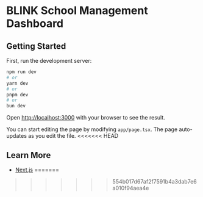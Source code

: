 # BLINK School Management Dashboard

## Getting Started

First, run the development server:

```bash
npm run dev
# or
yarn dev
# or
pnpm dev
# or
bun dev
```

Open [http://localhost:3000](http://localhost:3000) with your browser to see the result.

You can start editing the page by modifying `app/page.tsx`. The page auto-updates as you edit the file.
<<<<<<< HEAD

## Learn More
- [Next.js](https://nextjs.org/learn)
=======
>>>>>>> 554b017d67af2f7591b4a3dab7e6a010f94aea4e
